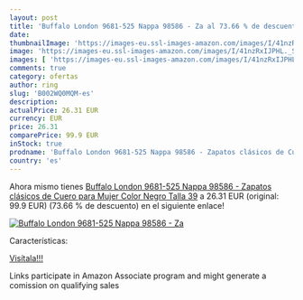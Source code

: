 ```yaml
---
layout: post
title: 'Buffalo London 9681-525 Nappa 98586 - Za al 73.66 % de descuento'
date: 
thumbnailImage: 'https://images-eu.ssl-images-amazon.com/images/I/41nzRxIJPHL._SL200_.jpg'
image: 'https://images-eu.ssl-images-amazon.com/images/I/41nzRxIJPHL._SL200_.jpg'
images: [ 'https://images-eu.ssl-images-amazon.com/images/I/41nzRxIJPHL._SL200_.jpg' ]
comments: true
category: ofertas
author: ring
slug: 'B002WQ0MQM-es'
description:
actualPrice: 26.31 EUR
currency: EUR
price: 26.31
comparePrice: 99.9 EUR
inStock: true
prodname: 'Buffalo London 9681-525 Nappa 98586 - Zapatos clásicos de Cuero para Mujer  Color Negro  Talla 39'
country: 'es'
---
```


Ahora mismo tienes [Buffalo London 9681-525 Nappa 98586 - Zapatos clásicos de Cuero para Mujer  Color Negro  Talla 39](https://www.amazon.es/dp/B002WQ0MQM/?tag=tolees-21) a 26.31 EUR (original: 99.9 EUR) (73.66 %  de descuento) en el siguiente enlace!

[![Buffalo London 9681-525 Nappa 98586 - Za](https://images-eu.ssl-images-amazon.com/images/I/41nzRxIJPHL._SL200_.jpg)](https://www.amazon.es/dp/B002WQ0MQM/?tag=tolees-21)

Características:


[Visítala!!!](https://www.amazon.es/dp/B002WQ0MQM/?tag=tolees-21)

Links participate in Amazon Associate program and might generate a comission on qualifying sales
